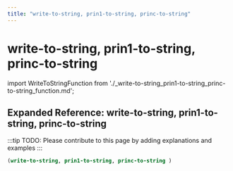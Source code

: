 ```yaml
---
title: "write-to-string, prin1-to-string, princ-to-string"
---
```


# write-to-string, prin1-to-string, princ-to-string

import WriteToStringFunction from './_write-to-string_prin1-to-string_princ-to-string_function.md';

<WriteToStringFunction />

## Expanded Reference: write-to-string, prin1-to-string, princ-to-string

:::tip
TODO: Please contribute to this page by adding explanations and examples
:::

```lisp
(write-to-string, prin1-to-string, princ-to-string )
```
